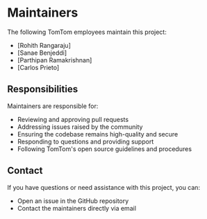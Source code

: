 # Maintainers

The following TomTom employees maintain this project:

* [Rohith Rangaraju]
* [Sanae Benjeddi]
* [Parthipan Ramakrishnan]
* [Carlos Prieto]

## Responsibilities

Maintainers are responsible for:

* Reviewing and approving pull requests
* Addressing issues raised by the community
* Ensuring the codebase remains high-quality and secure
* Responding to questions and providing support
* Following TomTom's open source guidelines and procedures

## Contact

If you have questions or need assistance with this project, you can:

* Open an issue in the GitHub repository
* Contact the maintainers directly via email

